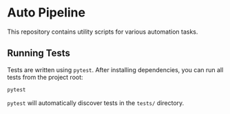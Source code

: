 # Auto Pipeline

This repository contains utility scripts for various automation tasks.

## Running Tests

Tests are written using `pytest`. After installing dependencies, you can run all
tests from the project root:

```bash
pytest
```

`pytest` will automatically discover tests in the `tests/` directory.
